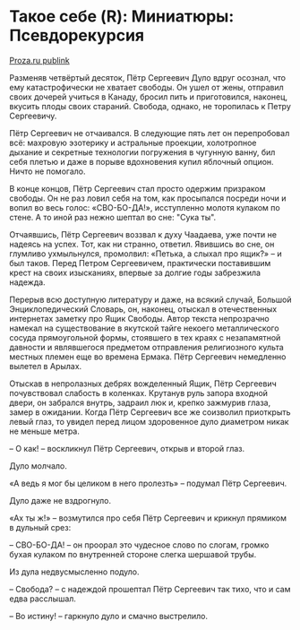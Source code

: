 # Такое себе (R): Миниатюры: Псевдорекурсия

[Proza.ru publink](https://proza.ru/2011/07/18/621)

Разменяв четвёртый десяток, Пётр Сергеевич Дуло вдруг осознал, что ему катастрофически не хватает свободы. Он ушел от жены, отправил своих дочерей учиться в Канаду, бросил пить и приготовился, наконец, вкусить плоды своих стараний. Свобода, однако, не торопилась к Петру Сергеевичу.

Пётр Сергеевич не отчаивался. В следующие пять лет он перепробовал всё: махровую эзотерику и астральные проекции, холотропное дыхание и секретные технологии погружения в чугунную ванну, бил себя плетью и даже в порыве вдохновения купил яблочный опцион. Ничто не помогало.

В конце концов, Пётр Сергеевич стал просто одержим призраком свободы. Он не раз ловил себя на том, как просыпался посреди ночи и вопил во весь голос: «СВО-БО-ДА!», исступленно молотя кулаком по стене. А то иной раз нежно шептал во сне: "Сука ты".

Отчаявшись, Пётр Сергеевич воззвал к духу Чаадаева, уже почти не надеясь на успех. Тот, как ни странно, ответил. Явившись во сне, он глумливо ухмыльнулся, промолвил: «Петька, а слыхал про ящик?» – и был таков. Перед Петром Сергеевичем, практически поставившим крест на своих изысканиях, впервые за долгие годы забрезжила надежда.

Перерыв всю доступную литературу и даже, на всякий случай, Большой Энциклопедический Словарь, он, наконец, отыскал в отечественных интернетах заметку про Ящик Свободы. Автор текста непрозрачно намекал на существование в якутской тайге некоего металлического сосуда прямоугольной формы, стоявшего в тех краях с незапамятной давности и являвшегося предметом отправления религиозного культа местных племен еще во времена Ермака. Пётр Сергеевич немедленно вылетел в Арылах.

Отыскав в непролазных дебрях вожделенный Ящик, Пётр Сергеевич почувствовал слабость в коленках. Крутанув руль запора входной двери, он забрался внутрь, задраил люк и, крепко зажмурив глаза, замер в ожидании. Когда Пётр Сергеевич все же соизволил приоткрыть левый глаз, то увидел перед лицом здоровенное дуло диаметром никак не меньше метра.

– О как! – воскликнул Пётр Сергеевич, открыв и второй глаз.

Дуло молчало.

«А ведь я мог бы целиком в него пролезть» – подумал Пётр Сергеевич.

Дуло даже не вздрогнуло.

«Ах ты ж!» – возмутился про себя Пётр Сергеевич и крикнул прямиком в дульный срез:

– СВО-БО-ДА! – он проорал это чудесное слово по слогам, громко бухая кулаком по внутренней стороне слегка шершавой трубы.

Из дула недвусмысленно подуло.

– Свобода? – с надеждой прошептал Пётр Сергеевич так тихо, что и сам едва расслышал.

– Во истину! – гаркнуло дуло и смачно выстрелило.
